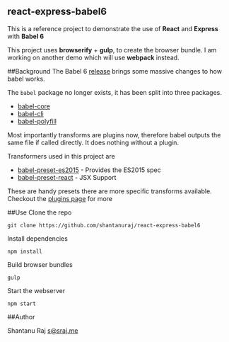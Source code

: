 react-express-babel6
---------------------

This is a reference project to demonstrate the use of **React** and **Express** with **Babel 6**

This project uses **browserify** + **gulp**, to create the browser bundle. I am working on another demo which will use **webpack** instead.

##Background
The Babel 6 [release](https://babeljs.io/blog/2015/10/29/6.0.0/) brings some massive changes to how babel works.

The `babel` package no longer exists, it has been split into three packages.
  
  * [babel-core](https://www.npmjs.com/package/babel-core)
  * [babel-cli](https://www.npmjs.com/package/babel-cli)
  * [babel-polyfill](https://www.npmjs.com/package/babel-polyfill)

Most importantly transforms are plugins now, therefore babel outputs the same file if called directly. It does nothing without a plugin.

Transformers used in this project are

* [babel-preset-es2015](https://www.npmjs.com/package/https://www.npmjs.com/package/babel-core) - Provides the ES2015 spec
* [babel-preset-react](https://www.npmjs.com/package/https://www.npmjs.com/package/babel-core) - JSX Support

These are handy presets there are more specific transforms available. Checkout the [plugins page](https://babeljs.io/docs/plugins/) for more

##Use
Clone the repo
    
    git clone https://github.com/shantanuraj/react-express-babel6

Install dependencies

    npm install

Build browser bundles

    gulp

Start the webserver

    npm start

##Author

Shantanu Raj <s@sraj.me>
